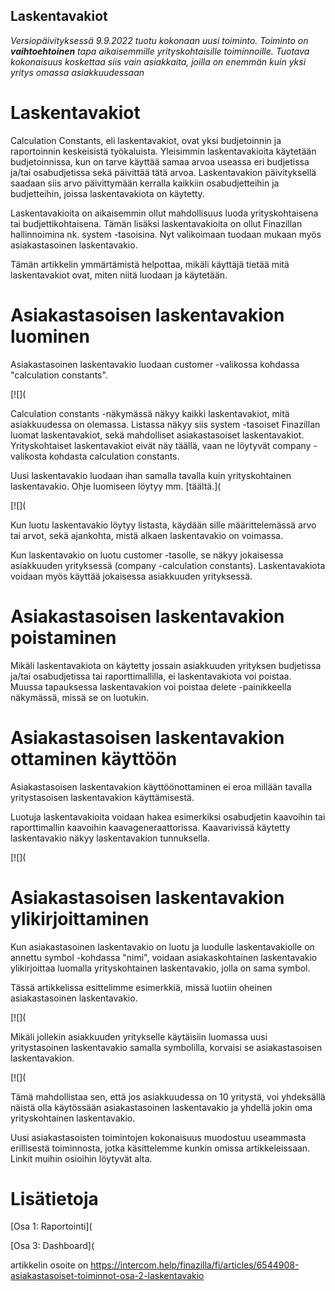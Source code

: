## Laskentavakiot

​*Versiopäivityksessä 9.9.2022 tuotu kokonaan uusi toiminto. Toiminto on **vaihtoehtoinen** tapa aikaisemmille yrityskohtaisille toiminnoille. Tuotava kokonaisuus koskettaa siis vain asiakkaita, joilla on enemmän kuin yksi yritys omassa asiakkuudessaan*

# Laskentavakiot

Calculation Constants, eli laskentavakiot, ovat yksi budjetoinnin ja raportoinnin keskeisistä työkaluista. Yleisimmin laskentavakioita käytetään budjetoinnissa, kun on tarve käyttää samaa arvoa useassa eri budjetissa ja/tai osabudjetissa sekä päivittää tätä arvoa. Laskentavakion päivityksellä saadaan siis arvo päivittymään kerralla kaikkiin osabudjetteihin ja budjetteihin, joissa laskentavakiota on käytetty.

Laskentavakioita on aikaisemmin ollut mahdollisuus luoda yrityskohtaisena tai budjettikohtaisena. Tämän lisäksi laskentavakioita on ollut Finazillan hallinnoimina nk. system -tasoisina. Nyt valikoimaan tuodaan mukaan myös asiakastasoinen laskentavakio.

Tämän artikkelin ymmärtämistä helpottaa, mikäli käyttäjä tietää mitä laskentavakiot ovat, miten niitä luodaan ja käytetään.

# Asiakastasoisen laskentavakion luominen

Asiakastasoinen laskentavakio luodaan customer -valikossa kohdassa "calculation constants".

[![](

Calculation constants -näkymässä näkyy kaikki laskentavakiot, mitä asiakkuudessa on olemassa. Listassa näkyy siis system -tasoiset Finazillan luomat laskentavakiot, sekä mahdolliset asiakastasoiset laskentavakiot. Yrityskohtaiset laskentavakiot eivät näy täällä, vaan ne löytyvät company -valikosta kohdasta calculation constants.

Uusi laskentavakio luodaan ihan samalla tavalla kuin yrityskohtainen laskentavakio. Ohje luomiseen löytyy mm. [täältä.](

[![](

Kun luotu laskentavakio löytyy listasta, käydään sille määrittelemässä arvo tai arvot, sekä ajankohta, mistä alkaen laskentavakio on voimassa.

Kun laskentavakio on luotu customer -tasolle, se näkyy jokaisessa asiakkuuden yrityksessä (company -calculation constants). Laskentavakiota voidaan myös käyttää jokaisessa asiakkuuden yrityksessä.

# Asiakastasoisen laskentavakion poistaminen

Mikäli laskentavakiota on käytetty jossain asiakkuuden yrityksen budjetissa ja/tai osabudjetissa tai raporttimallilla, ei laskentavakiota voi poistaa. Muussa tapauksessa laskentavakion voi poistaa delete -painikkeella näkymässä, missä se on luotukin.

# Asiakastasoisen laskentavakion ottaminen käyttöön

Asiakastasoisen laskentavakion käyttöönottaminen ei eroa millään tavalla yritystasoisen laskentavakion käyttämisestä.

Luotuja laskentavakioita voidaan hakea esimerkiksi osabudjetin kaavoihin tai raporttimallin kaavoihin kaavageneraattorissa. Kaavarivissä käytetty laskentavakio näkyy laskentavakion tunnuksella.

[![](

# Asiakastasoisen laskentavakion ylikirjoittaminen

Kun asiakastasoinen laskentavakio on luotu ja luodulle laskentavakiolle on annettu symbol -kohdassa "nimi", voidaan asiakaskohtainen laskentavakio ylikirjoittaa luomalla yrityskohtainen laskentavakio, jolla on sama symbol.

Tässä artikkelissa esittelimme esimerkkiä, missä luotiin oheinen asiakastasoinen laskentavakio.

[![](

Mikäli jollekin asiakkuuden yritykselle käytäisiin luomassa uusi yritystasoinen laskentavakio samalla symbolilla, korvaisi se asiakastasoisen laskentavakion.

[![](

Tämä mahdollistaa sen, että jos asiakkuudessa on 10 yritystä, voi yhdeksällä näistä olla käytössään asiakastasoinen laskentavakio ja yhdellä jokin oma yrityskohtainen laskentavakio.

Uusi asiakastasoisten toimintojen kokonaisuus muodostuu useammasta erillisestä toiminnosta, jotka käsittelemme kunkin omissa artikkeleissaan. Linkit muihin osioihin löytyvät alta.

# Lisätietoja

[Osa 1: Raportointi](

[Osa 3: Dashboard](



artikkelin osoite on https://intercom.help/finazilla/fi/articles/6544908-asiakastasoiset-toiminnot-osa-2-laskentavakio

